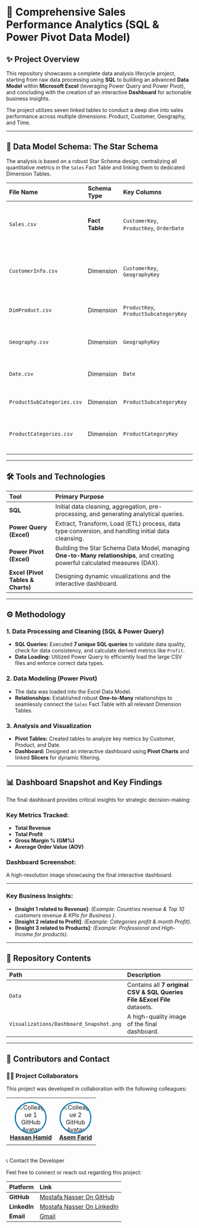 # 🚀 Comprehensive Sales Performance Analytics (SQL & Power Pivot Data Model)

## ✨ Project Overview

This repository showcases a complete data analysis lifecycle project, starting from raw data processing using **SQL** to building an advanced **Data Model** within **Microsoft Excel** (leveraging Power Query and Power Pivot), and concluding with the creation of an interactive **Dashboard** for actionable business insights.

The project utilizes seven linked tables to conduct a deep dive into sales performance across multiple dimensions: Product, Customer, Geography, and Time.

---

## 📂 Data Model Schema: The Star Schema

The analysis is based on a robust Star Schema design, centralizing all quantitative metrics in the `Sales` Fact Table and linking them to dedicated Dimension Tables.

| File Name | Schema Type | Key Columns | Description |
| :--- | :--- | :--- | :--- |
| `Sales.csv` | **Fact Table** | `CustomerKey`, `ProductKey`, `OrderDate` | Details of each transaction (Sales Amount, Cost, Profit). |
| `CustomerInfo.csv` | Dimension | `CustomerKey`, `GeographyKey` | Customer demographics (Occupation, Income, Marital Status). |
| `DimProduct.csv` | Dimension | `ProductKey`, `ProductSubcategoryKey` | Product details (Color, Size, Cost, Price). |
| `Geography.csv` | Dimension | `GeographyKey` | Geographical location (City, State, Country). |
| `Date.csv` | Dimension | `Date` | Time attributes (Year, Month, Quarter). |
| `ProductSubCategories.csv` | Dimension | `ProductSubcategoryKey` | Names of product subcategories. |
| `ProductCategories.csv` | Dimension | `ProductCategoryKey` | Names of product main categories (e.g., Bikes, Clothing). |

---

## 🛠️ Tools and Technologies

| Tool | Primary Purpose |
| :--- | :--- |
| **SQL** | Initial data cleaning, aggregation, pre-processing, and generating analytical queries. |
| **Power Query (Excel)** | Extract, Transform, Load (ETL) process, data type conversion, and handling initial data cleansing. |
| **Power Pivot (Excel)** | Building the Star Schema Data Model, managing **One-to-Many relationships**, and creating powerful calculated measures (DAX). |
| **Excel (Pivot Tables & Charts)** | Designing dynamic visualizations and the interactive dashboard. |

---

## ⚙️ Methodology

### 1. Data Processing and Cleaning (SQL & Power Query)

* **SQL Queries:** Executed **7 unique SQL queries** to validate data quality, check for data consistency, and calculate derived metrics like `Profit`.
* **Data Loading:** Utilized Power Query to efficiently load the large CSV files and enforce correct data types.

### 2. Data Modeling (Power Pivot)

* The data was loaded into the Excel Data Model.
* **Relationships:** Established robust **One-to-Many** relationships to seamlessly connect the `Sales` Fact Table with all relevant Dimension Tables.

### 3. Analysis and Visualization

* **Pivot Tables:** Created tables to analyze key metrics by Customer, Product, and Date.
* **Dashboard:** Designed an interactive dashboard using **Pivot Charts** and linked **Slicers** for dynamic filtering.

---

## 📊 Dashboard Snapshot and Key Findings

The final dashboard provides critical insights for strategic decision-making:

### Key Metrics Tracked:

* **Total Revenue**
* **Total Profit**
* **Gross Margin % (GM%)**
* **Average Order Value (AOV)**

### Dashboard Screenshot:

A high-resolution image showcasing the final interactive dashboard.



***

### Key Business Insights:

* **[Insight 1 related to Revenue]**: *(Example: Countries revenue & Top 10 customers revenue & KPIs for Business )*.
* **[Insight 2 related to Profit]**: *(Example: Categories profit & month Profit)*.
* **[Insight 3 related to Products]**: *(Example: Professional and High-Income for products)*.

---

## 📁 Repository Contents

| Path | Description |
| :--- | :--- |
| `Data` | Contains all **7 original CSV & SQL Queries File &Excel File** datasets. |
| `Visualizations/Dashboard_Snapshot.png` | A high-quality image of the final dashboard. |

---

## 🤝 Contributors and Contact

### 🧑‍💻 Project Collaborators

This project was developed in collaboration with the following colleagues:

<table style="width:100%; border:none;">
  <tr>
    <td style="text-align:center; padding:10px; border:none;">
      <a href="https://github.com/HassanZoghly">
        <img src="https://avatars.githubusercontent.com/u/114166268?v=4?s=100&v=4" alt="Colleague 1 GitHub Avatar" width="80" style="border-radius: 50%; border: 3px solid #0077b5;">
        <br>
        <strong>Hassan Hamid</strong>
      </a>
    </td>
    <td style="text-align:center; padding:10px; border:none;">
      <a href="https://github.com/AsemFared435/">
        <img src="https://avatars.githubusercontent.com/u/200077218?v=4?s=100&v=4" alt="Colleague 2 GitHub Avatar" width="80" style="border-radius: 50%; border: 3px solid #0077b5;">
        <br>
        <strong>Asem Farid</strong>
      </a>
    </td>
  </tr>
</table>

<br>
📞 Contact the Developer

Feel free to connect or reach out regarding this project:

| Platform | Link |
| :--- | :--- |
| **GitHub** | [Mostafa Nasser On GitHub](https://github.com/moustafa-nasser) |
| **LinkedIn** | [Mostafa Nasser On LinkedIn](https://www.linkedin.com/in/mostafa-nasser-876442322/) |
| **Email** | [Gmail](mailto:mostafa4businesses@gmail.com) |
